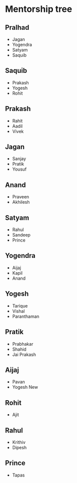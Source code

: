 # Mentorship tree

## Pralhad
- Jagan
- Yogendra
- Satyam
- Saquib

## Saquib
- Prakash
- Yogesh
- Rohit

## Prakash
- Rahit
- Aadil
- Vivek

## Jagan
- Sanjay
- Pratik 
- Yousuf

## Anand
- Praveen
- Akhilesh

## Satyam 
- Rahul
- Sandeep
- Prince

## Yogendra
- Aijaj
- Kapil
- Anand

## Yogesh
- Tarique
- Vishal
- Paranthaman

## Pratik 
- Prabhakar
- Shahid
- Jai Prakash

## Aijaj
- Pavan
- Yogesh New

## Rohit
- Ajit

## Rahul
- Krithiv
- Dipesh

## Prince
- Tapas
